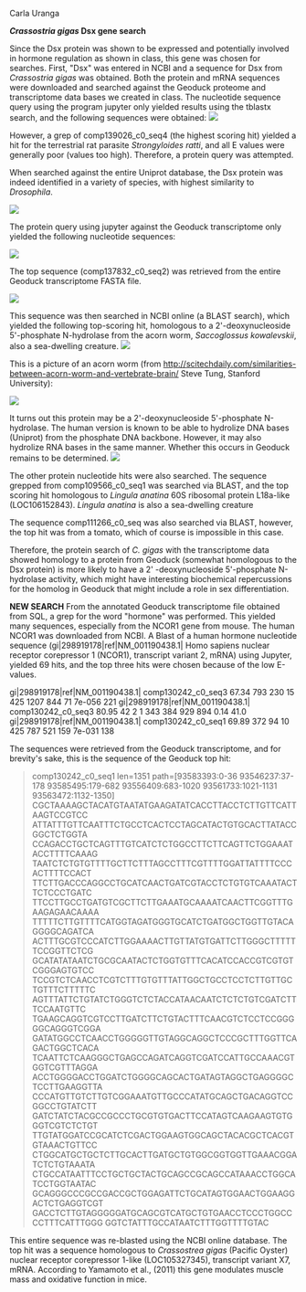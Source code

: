 Carla Uranga

***Crassostria gigas* Dsx gene search**

Since the Dsx protein was shown to be expressed and potentially involved in hormone regulation as shown in class, this gene was chosen for searches. First, "Dsx" was entered in NCBI and a sequence for Dsx from *Crassostria gigas* was obtained. Both the protein and mRNA sequences were downloaded and searched against the Geoduck proteome and transcriptome data bases we created in class. The nucleotide sequence query using the program jupyter only yielded results using the tblastx search, and the following sequences were obtained:
![](http://i.imgur.com/P8F49nO.png)

However, a grep of comp139026_c0_seq4 (the highest scoring hit) yielded a hit for the terrestrial rat parasite *Strongyloides ratti*, and all E values were generally poor (values too high). Therefore, a protein query was attempted.

When searched against the entire Uniprot database, the Dsx protein was indeed identified in a variety of species, with highest similarity to *Drosophila*. 

![](http://i.imgur.com/4jLZ3XT.png)

The protein query using jupyter against the Geoduck transcriptome only yielded the following nucleotide sequences:

![](http://i.imgur.com/Fbv9OtH.png)

The top sequence (comp137832_c0_seq2) was retrieved from the entire Geoduck transcriptome FASTA file.

![](http://i.imgur.com/yUH2kw9.jpg)

This sequence was then searched in NCBI online (a BLAST search), which yielded the following top-scoring hit, homologous to a 2'-deoxynucleoside 5'-phosphate N-hydrolase from the acorn worm, *Saccoglossus kowalevskii*, also a sea-dwelling creature.
![](http://i.imgur.com/3jINQhv.png)

This is a picture of an acorn worm (from http://scitechdaily.com/similarities-between-acorn-worm-and-vertebrate-brain/  Steve Tung, Stanford University):

![](http://i.imgur.com/LTmtQrW.jpg)

It turns out this protein may be a 2'-deoxynucleoside 5'-phosphate N-hydrolase. The human version is known to be able to hydrolize DNA bases (Uniprot) from the phosphate DNA backbone. However, it may also hydrolize RNA bases in the same manner. Whether this occurs in Geoduck remains to be determined.
![](http://i.imgur.com/GqQm4mz.png)

The other protein nucleotide hits were also searched. The sequence grepped from comp109566_c0_seq1 was searched via BLAST, and the top scoring hit homologous to  *Lingula anatina* 60S ribosomal protein L18a-like (LOC106152843). *Lingula anatina* is also a sea-dwelling creature

The sequence comp111266_c0_seq was also searched via BLAST, however, the top hit was from a tomato, which of course is impossible in this case.

Therefore, the protein search of *C. gigas* with the transcriptome data showed homology to a protein from Geoduck (somewhat homologous to the Dsx protein) is more likely to have a 2' -deoxynucleoside 5'-phosphate N-hydrolase activity, which might have interesting biochemical repercussions for the homolog in Geoduck that might include a role in sex differentiation.

**NEW SEARCH**
From the annotated Geoduck transcriptome file obtained from SQL, a grep for the word "hormone" was performed. This yielded many sequences, especially from the  NCOR1 gene from mouse. The human NCOR1 was downloaded from NCBI.
A Blast of a human hormone nucleotide sequence (gi|298919178|ref|NM_001190438.1| Homo sapiens nuclear receptor corepressor 1 (NCOR1), transcript variant 2, mRNA)
using Jupyter, yielded 69 hits, and the top three hits were chosen because of the low E-values.

gi|298919178|ref|NM_001190438.1|	comp130242_c0_seq3	67.34	793	230	15	425	1207	844	71	7e-056	221
gi|298919178|ref|NM_001190438.1|	comp130242_c0_seq3	80.95	42	2	1	343	384	929	894	0.14	41.0
gi|298919178|ref|NM_001190438.1|	comp130242_c0_seq1	69.89	372	94	10	425	787	521	159	7e-031	138

The sequences were retrieved from the Geoduck transcriptome, and for brevity's sake, this is the sequence of the Geoduck top hit:
>comp130242_c0_seq1 len=1351 path=[93583393:0-36 93546237:37-178 93585495:179-682 93556409:683-1020 93561733:1021-1131 93563472:1132-1350]
CGCTAAAAGCTACATGTAATATGAAGATATCACCTTACCTCTTGTTCATTAAGTCCGTCC
ATTATTTGTTCAATTTCTGCCTCACTCCTAGCATACTGTGCACTTATACCGGCTCTGGTA
CCAGACCTGCTCAGTTTGTCATCTCTGGCCTTCTTCAGTTCTGGAAATACCTTTTCAAAG
TAATCTCTGTGTTTTGCTTCTTTAGCCTTTCGTTTTGGATTATTTTCCCACTTTTCCACT
TTCTTGACCCAGGCCTGCATCAACTGATCGTACCTCTGTGTCAAATACTTCTCCCTGATC
TTCCTTGCCTGATGTCGCTTCTTGAAATGCAAAATCAACTTCGGTTTGAAGAGAACAAAA
TTTTTCTTGTTTTCATGGTAGATGGGTGCATCTGATGGCTGGTTGTACAGGGGCAGATCA
ACTTTGCGTCCCATCTTGGAAAACTTGTTATGTGATTCTTGGGCTTTTTTCCGGTTCTCG
GCATATATAATCTGCGCAATACTCTGGTGTTTCACATCCACCGTCGTGTCGGGAGTGTCC
TCCGTCTCAACCTCGTCTTTGTGTTTATTGGCTGCCTCCTCTTGTTGCTGTTTCTTTTTC
AGTTTATTCTGTATCTGGGTCTCTACCATAACAATCTCTCTGTCGATCTTTCCAATGTTC
TGAAGCAGGTCGTCCTTGATCTTCTGTACTTTCAACGTCTCCTCCGGGGGCAGGGTCGGA
GATATGGCCTCAACCTGGGGGTTGTAGGCAGGCTCCCGCTTTGGTTCAGACTGGCTCACA
TCAATTCTCAAGGGCTGAGCCAGATCAGGTCGATCCATTGCCAAACGTGGTCGTTTAGGA
ACCTGGGGACCTGGATCTGGGGCAGCACTGATAGTAGGCTGAGGGGCTCCTTGAAGGTTA
CCCATGTTGTCTTGTCGGAAATGTTGCCCATATGCAGCTGACAGGTCCGGCCTGTATCTT
GATCTATCTACGCCGCCCTGCGTGTGACTTCCATAGTCAAGAAGTGTGGGTCGTCTCTGT
TTGTATGGATCCGCATCTCGACTGGAAGTGGCAGCTACACGCTCACGTGTAAACTGTTCC
CTGGCATGCTGCTCTTGCACTTGATGCTGTGGCGGTGGTTGAAACGGATCTCTGTAAATA
CTGCCATAATTTCCTGCTGCTACTGCAGCCGCAGCCATAAACCTGGCATCCTGGTAATAC
GCAGGGCCCGCCGACCGCTGGAGATTCTGCATAGTGGAACTGGAAGGACTCTGAGGTCGT
GACCTCTTGTAGGGGGATGCAGCGTCATGCTGTGAACCTCCCTGGCCCCTTTCATTTGGG
GGTCTATTTGCCATAATCTTTGGTTTTGTAC


This entire sequence was re-blasted using the NCBI online database. The top hit was a sequence homologous to *Crassostrea gigas* (Pacific Oyster) nuclear receptor corepressor 1-like (LOC105327345), transcript variant X7, mRNA. According to Yamamoto et al., (2011) this gene modulates muscle mass and oxidative function in mice. 
